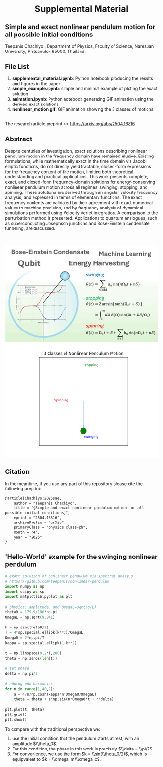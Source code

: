 <h1 align="center">Supplemental Material</h1>
<h2 aligne="center">Simple and exact nonlinear pendulum motion for all possible initial conditions</h2>
Teepanis Chachiyo <teepanisc@nu.ac.th>, Department of Physics, Faculty of Science, Naresuan University, Phitsanulok 65000, Thailand.


## File List
1. **supplemental_material.ipynb**: Python notebook producing the results and figures in the paper
2. **simple_example.ipynb**: simple and minimal example of ploting the exact solution 
3. **animation.ipynb**: Python notebook generating GIF animation using the derived exact solutions
4. **nonlinear_motion.gif**: GIF animation showing the 3 classes of motions

<br>
The research article preprint >> <a href="https://arxiv.org/abs/2504.16816">https://arxiv.org/abs/2504.16816</a>

## Abstract
Despite centuries of investigation, exact solutions describing nonlinear pendulum motion in the frequency domain have remained elusive. Existing formulations, while mathematically exact in the time domain via Jacobi elliptic functions, do not directly yield tractable, closed-form expressions for the frequency content of the motion, limiting both theoretical understanding and practical applications. This work presents complete, exact, and closed-form frequency-domain solutions for energy-conserving nonlinear pendulum motion across all regimes: swinging, stopping, and spinning. These solutions are derived through an angular velocity frequency analysis, and expressed in terms of elementary functions. The exact frequency contents are validated by their agreement with exact numerical values to machine precision, and by frequency analysis of dynamical simulations performed using Velocity Verlet integration. A comparison to the perturbation method is presented. Applications to quantum analogues, such as superconducting Josephson junctions and Bose-Einstein condensate tunneling, are discussed.

<br>
<br>
<center><img src="graphical_abstract.gif" width="540"  alt="Pendulum Motion"></center>
<center><img src="nonlinear_motion.gif" width="540"  alt="3 Classes of Nonlinear Pedulum Motion"></center>

## Citation

In the meantime, if you use any part of this repository please cite the following preprint:

```
@article{Chachiyo:2025sae,
    author = "Teepanis Chachiyo",
    title = "{Simple and exact nonlinear pendulum motion for all possible initial conditions}",
    eprint = "2504.16816",
    archivePrefix = "arXiv",
    primaryClass = "physics.class-ph",
    month = "4",
    year = "2025"
}
```

## 'Hello-World' example for the swinging nonlinear pendulum

```python
# exact solution of nonlinear pendulum via spectral analyis
# https://github.com/teepanis/nonlinear-pendulum
import numpy as np
import scipy as sp
import matplotlib.pyplot as plt

# physics: amplitude, and OmegaL=sqrt(g/L)
theta0 = 179.9/180*np.pi
OmegaL = np.sqrt(9.8/1)

k = np.sin(theta0/2)
T = 4*sp.special.ellipk(k**2)/OmegaL
Omega0 = 2*np.pi/T
kappa = sp.special.ellipk(1-k**2)

t = np.linspace(0,2*T,200)
theta = np.zeros(len(t)) 

# set phase
delta = np.pi/2

# adding odd harmonics 
for n in range(1,40,2):
    a = 4/n/np.cosh(kappa*n*Omega0/OmegaL)
    theta = theta + a*np.sin(n*Omega0*t + n*delta)

plt.plot(t, theta)
plt.grid()
plt.show()
```

To compare with the traditional perspective we:
1. use the initial condition that the pendulum starts at rest, with an amplitude $\\theta_0$.
2. For this condition, the phase in this work is precisely $\\delta = \\pi/2$.
3. For convenience, we use the form $k = \\sin(\\theta_0/2)$, which is equipvalent to $k = \\omega_m/\\omega_c$.
